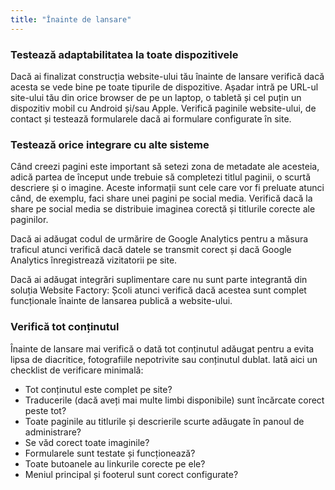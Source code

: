 ```yaml
---
title: "Înainte de lansare"
---
```


### Testează adaptabilitatea la toate dispozitivele

Dacă ai finalizat construcția website-ului tău înainte de lansare
verifică dacă acesta se vede bine pe toate tipurile de dispozitive.
Așadar intră pe URL-ul site-ului tău din orice browser de pe un laptop,
o tabletă și cel puțin un dispozitiv mobil cu Android și/sau Apple.
Verifică paginile website-ului, de contact și
testează formularele dacă ai formulare configurate în site.

### Testează orice integrare cu alte sisteme

Când creezi pagini este important să setezi zona de metadate ale
acesteia, adică partea de început unde trebuie să completezi titlul
paginii, o scurtă descriere și o imagine. Aceste informații sunt cele
care vor fi preluate atunci când, de exemplu, faci share unei pagini pe
social media. Verifică dacă la share pe social media se distribuie
imaginea corectă și titlurile corecte ale paginilor.

Dacă ai adăugat codul de urmărire de Google Analytics pentru a măsura
traficul atunci verifică dacă datele se transmit corect și dacă Google
Analytics înregistrează vizitatorii pe site.

Dacă ai adăugat integrări suplimentare care nu sunt parte integrantă din
soluția Website Factory: Școli atunci verifică dacă acestea sunt complet
funcționale înainte de lansarea publică a website-ului.

### Verifică tot conținutul

Înainte de lansare mai verifică o dată tot conținutul adăugat pentru a
evita lipsa de diacritice, fotografiile nepotrivite sau conținutul
dublat. Iată aici un checklist de verificare minimală:

- Tot conținutul este complet pe site?
- Traducerile (dacă aveți mai multe limbi disponibile) sunt încărcate
  corect peste tot?
- Toate paginile au titlurile și descrierile scurte adăugate în panoul
  de administrare?
- Se văd corect toate imaginile?
- Formularele sunt testate și funcționează?
- Toate butoanele au linkurile corecte pe ele?
- Meniul principal și footerul sunt corect configurate?
